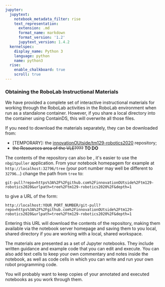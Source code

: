 ```yaml
---
jupyter:
  jupytext:
    notebook_metadata_filter: rise
    text_representation:
      extension: .md
      format_name: markdown
      format_version: '1.2'
      jupytext_version: 1.4.2
  kernelspec:
    display_name: Python 3
    language: python
    name: python3
  rise:
    enable_chalkboard: true
    scroll: true
---
```


### Obtaining the RoboLab Instructional Materials

We have provided a complete set of interactive instructional materials for working through the RoboLab activities in the RoboLab environment when run as a standalone container. However, if you share a local directory into the container using ContainDS, this will overwrite all those files.

If you need to download the materials separately, they can be downloaded from:

- [TEMPORARY]: the [innovationOUtside/tm129-robotics2020](https://github.com/innovationOUtside/tm129-robotics2020) repository;
- <s>the Resources area of the VLE????</s> __TO DO__

The contents of the repository can also be , it's easier to use the `nbgitpuller` application. From your notebook homepagem for example at `http://localhost:32796/tree` (your port number may well be different to `32796`...) change the path from `tree` to:

`git-pull?repo=https%3A%2F%2Fgithub.com%2FinnovationOUtside%2Ftm129-robotics2020&urlpath=tree%2Ftm129-robotics2020%2F&depth=1`
 
to give a URL of the form:

`http://localhost:YOUR_PORT_NUMBER/git-pull?repo=https%3A%2F%2Fgithub.com%2FinnovationOUtside%2Ftm129-robotics2020&urlpath=tree%2Ftm129-robotics2020%2F&depth=1`

Entering this URL will download the contents of the repository, making them available via the notebook server homepage and saving them to you local, shared directory if you are working with a local, shared workspace.

The materials are presented as a set of Jupyter notebooks. They include written guidance and example code that you can edit and execute. You can also add text cells to keep your own commentary and notes inside the notebook, as well as code cells in which you can write and run your own robot programming code.

You will probably want to keep copies of your annotated and executed notebooks as you work through them.
